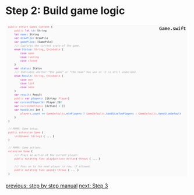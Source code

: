 # Step 2: Build game logic

![step-2](./info-material/Apodini-OAS-Instructions/step-2.png)

[previous: step by step manual](./step-1.md) [next: Step 3](./step-3.md)
